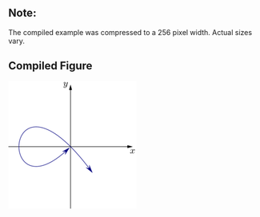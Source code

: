 Note:
-----

The compiled example was compressed to a 256
pixel width. Actual sizes vary.

Compiled Figure
---------------
![Example](Immersed_Not_Embedded_003.png)
